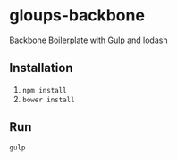 gloups-backbone
=================

Backbone Boilerplate with Gulp and lodash

## Installation 

1. `npm install`
2. `bower install`

## Run

`gulp`

